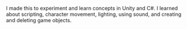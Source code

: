 I made this to experiment and learn concepts in Unity and C#. I learned about scripting, character movement, lighting, using sound, and creating and deleting game objects. 
